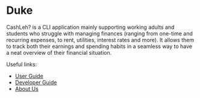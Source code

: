 # Duke

CashLeh? is a CLI application mainly supporting working adults and students who struggle with managing finances (ranging from one-time and recurring expenses, to rent, utilities, interest rates and more). It allows them to track both their earnings and spending habits in a seamless way to have a neat overview of their financial situation.

Useful links:
* [User Guide](UserGuide.md)
* [Developer Guide](DeveloperGuide.md)
* [About Us](AboutUs.md)
